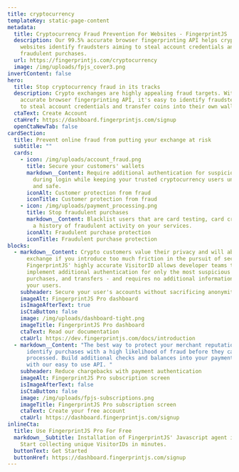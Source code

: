 ```yaml
---
title: cryptocurrency
templateKey: static-page-content
metadata:
  title: Cryptocurrency Fraud Prevention For Websites - FingerprintJS
  description: Our 99.5% accurate browser fingerprinting API helps cryptocurrency
    websites identify fraudsters aiming to steal account credentials and make
    fraudulent purchases.
  url: https://fingerprintjs.com/cryptocurrency
  image: /img/uploads/fpjs_cover3.png
invertContent: false
hero:
  title: Stop cryptocurrency fraud in its tracks
  description: Crypto exchanges are highly appealing fraud targets. With our 99.5%
    accurate browser fingerprinting API, it's easy to identify fraudsters aiming
    to steal account credentials and transfer coins into their own wallets.
  ctaText: Create Account
  ctaHref: https://dashboard.fingerprintjs.com/signup
  openCtaNewTab: false
cardSection:
  title: Prevent online fraud from putting your exchange at risk
  subtitle: ""
  cards:
    - icon: /img/uploads/account_fraud.png
      title: Secure your customers' wallets
      markdown__Content: Require additional authentication for suspicious visitors
        during login while keeping your trusted cryptocurrency users unhindered
        and safe.
      iconAlt: Customer protection from fraud
      iconTitle: Customer protection from fraud
    - icon: /img/uploads/payment_processing.png
      title: Stop fraudulent purchases
      markdown__Content: Blacklist users that are card testing, card cracking, or have
        a history of fraudulent activity on your services.
      iconAlt: Fraudulent purchase protection
      iconTitle: Fraudulent purchase protection
blocks:
  - markdown__Content: Crypto customers value their privacy and will abandon your
      exchange if you introduce too much friction in the pursuit of security.
      FingerprintJS' highly accurate VisitorID allows developer teams to
      implement additional authentication for only the most suspicious logins,
      purchases, and transfers - and requires no additional information from
      your users.
    subheader: Secure your user's accounts without sacrificing anonymity
    imageAlt: FingerprintJS Pro dashboard
    isImageAfterText: true
    isCtaButton: false
    image: /img/uploads/dashboard-tight.png
    imageTitle: FingerprintJS Pro dashboard
    ctaText: Read our documentation
    ctaUrl: https://dev.fingerprintjs.com/docs/introduction
  - markdown__Content: "The best way to protect your merchant reputation is to
      identify purchases with a high likelihood of fraud before they can be
      processed. Build additional checks and balances into your payment flows
      with our easy to use API. "
    subheader: Reduce chargebacks with payment authentication
    imageAlt: FingerprintJS Pro subscription screen
    isImageAfterText: false
    isCtaButton: false
    image: /img/uploads/fpjs-subscriptions.png
    imageTitle: FingerprintJS Pro subscription screen
    ctaText: Create your free account
    ctaUrl: https://dashboard.fingerprintjs.com/signup
inlineCta:
  title: Use FingerprintJS Pro For Free
  markdown__Subtitle: Installation of FingerprintJS' Javascript agent is easy.
    Start collecting unique VisitorIDs in minutes.
  buttonText: Get Started
  buttonHref: https://dashboard.fingerprintjs.com/signup
---
```

